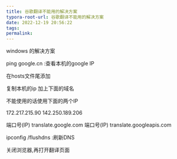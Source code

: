 ```yaml
---
title: 谷歌翻译不能用的解决方案
typora-root-url: 谷歌翻译不能用的解决方案
date: 2022-12-19 20:56:22
tags:
permalink:
---
```


windows 的解决方案

ping google.cn :查看本机的google IP 

在hosts文件尾添加 

复制本机的ip 加上下面的域名 

不能使用的话使用下面的两个IP

172.217.215.90
142.250.189.206

端口号(IP) translate.google.com
端口号(IP) translate.googleapis.com

ipconfig /flushdns :刷新DNS

关闭浏览器,再打开翻译页面